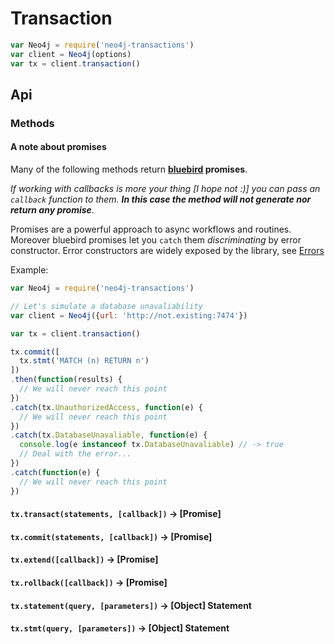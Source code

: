 # Transaction
```javascript
var Neo4j = require('neo4j-transactions')
var client = Neo4j(options)
var tx = client.transaction()
```

## Api

### Methods

#### A note about promises
Many of the following methods return **[bluebird](http://bluebirdjs.com/docs/getting-started.html) promises**.

_If working with callbacks is more your thing [I hope not :)] you can pass an `callback` function to them. **In this case the method will not generate nor return any promise**_.

Promises are a powerful approach to async workflows and routines.
Moreover bluebird promises let you `catch` them *discriminating* by error constructor. Error constructors are widely exposed by the library, see [Errors](errors.md)

Example:
```javascript
var Neo4j = require('neo4j-transactions')

// Let's simulate a database unavaliability
var client = Neo4j({url: 'http://not.existing:7474'})

var tx = client.transaction()

tx.commit([
  tx.stmt('MATCH (n) RETURN n')
])
.then(function(results) {
  // We will never reach this point
})
.catch(tx.UnauthorizedAccess, function(e) {
  // We will never reach this point
})
.catch(tx.DatabaseUnavaliable, function(e) {
  console.log(e instanceof tx.DatabaseUnavaliable) // -> true
  // Deal with the error...
})
.catch(function(e) {
  // We will never reach this point
})
```

#### `tx.transact(statements, [callback])` -> [Promise]

#### `tx.commit(statements, [callback])` -> [Promise]

#### `tx.extend([callback])` -> [Promise]

#### `tx.rollback([callback])` -> [Promise]

#### `tx.statement(query, [parameters])` -> [Object] Statement

#### `tx.stmt(query, [parameters])` -> [Object] Statement